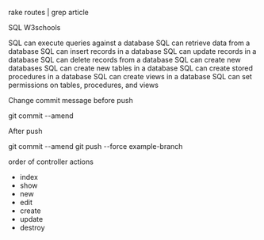 rake routes | grep article

SQL W3schools

SQL can execute queries against a database
SQL can retrieve data from a database
SQL can insert records in a database
SQL can update records in a database
SQL can delete records from a database
SQL can create new databases
SQL can create new tables in a database
SQL can create stored procedures in a database
SQL can create views in a database
SQL can set permissions on tables, procedures, and views

Change commit message before push

git commit --amend

After push

git commit --amend
git push --force example-branch

order of controller actions
- index
- show
- new
- edit
- create
- update
- destroy
